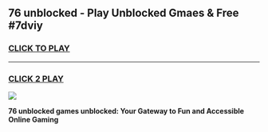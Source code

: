 
## 76 unblocked - Play Unblocked Gmaes & Free #7dviy
<h3>
<a href="https://news.freeplayer.one?title=76_unblocked&ref=03M">CLICK TO PLAY</a></h3>
<hr>

<h3>
<a href="https://news.freeplayer.one?title=76_unblocked&ref=03M">CLICK 2 PLAY</a>
  
</h3>

<a href="https://news.freeplayer.one?title=76_unblocked&ref=03M"><img src="https://clearcache.store/games.png"></a>


**76 unblocked games unblocked: Your Gateway to Fun and Accessible Online Gaming**
